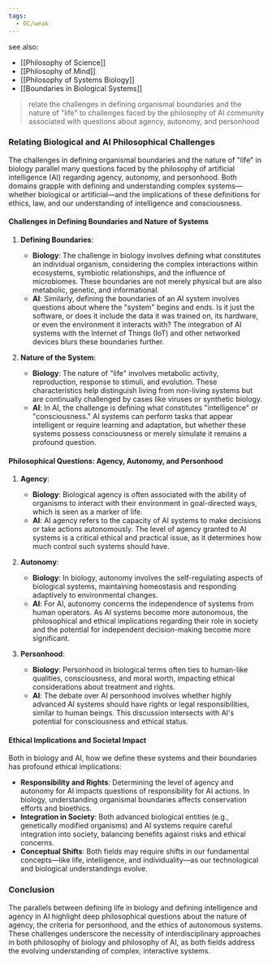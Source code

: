 ```yaml
---
tags:
  - OC/weak
---
```

see also:
- [[Philosophy of Science]]
- [[Philosophy of Mind]]
- [[Philosophy of Systems Biology]]
- [[Boundaries in Biological Systems]]

>relate the challenges in defining organismal boundaries and the nature of "life" to challenges faced by the philosophy of AI community associated with questions about agency, autonomy, and personhood

### Relating Biological and AI Philosophical Challenges

The challenges in defining organismal boundaries and the nature of "life" in biology parallel many questions faced by the philosophy of artificial intelligence (AI) regarding agency, autonomy, and personhood. Both domains grapple with defining and understanding complex systems—whether biological or artificial—and the implications of these definitions for ethics, law, and our understanding of intelligence and consciousness.

#### Challenges in Defining Boundaries and Nature of Systems

1. **Defining Boundaries**:
   - **Biology**: The challenge in biology involves defining what constitutes an individual organism, considering the complex interactions within ecosystems, symbiotic relationships, and the influence of microbiomes. These boundaries are not merely physical but are also metabolic, genetic, and informational.
   - **AI**: Similarly, defining the boundaries of an AI system involves questions about where the "system" begins and ends. Is it just the software, or does it include the data it was trained on, its hardware, or even the environment it interacts with? The integration of AI systems with the Internet of Things (IoT) and other networked devices blurs these boundaries further.

2. **Nature of the System**:
   - **Biology**: The nature of "life" involves metabolic activity, reproduction, response to stimuli, and evolution. These characteristics help distinguish living from non-living systems but are continually challenged by cases like viruses or synthetic biology.
   - **AI**: In AI, the challenge is defining what constitutes "intelligence" or "consciousness." AI systems can perform tasks that appear intelligent or require learning and adaptation, but whether these systems possess consciousness or merely simulate it remains a profound question.

#### Philosophical Questions: Agency, Autonomy, and Personhood

1. **Agency**:
   - **Biology**: Biological agency is often associated with the ability of organisms to interact with their environment in goal-directed ways, which is seen as a marker of life.
   - **AI**: AI agency refers to the capacity of AI systems to make decisions or take actions autonomously. The level of agency granted to AI systems is a critical ethical and practical issue, as it determines how much control such systems should have.

2. **Autonomy**:
   - **Biology**: In biology, autonomy involves the self-regulating aspects of biological systems, maintaining homeostasis and responding adaptively to environmental changes.
   - **AI**: For AI, autonomy concerns the independence of systems from human operators. As AI systems become more autonomous, the philosophical and ethical implications regarding their role in society and the potential for independent decision-making become more significant.

3. **Personhood**:
   - **Biology**: Personhood in biological terms often ties to human-like qualities, consciousness, and moral worth, impacting ethical considerations about treatment and rights.
   - **AI**: The debate over AI personhood involves whether highly advanced AI systems should have rights or legal responsibilities, similar to human beings. This discussion intersects with AI's potential for consciousness and ethical status.

#### Ethical Implications and Societal Impact

Both in biology and AI, how we define these systems and their boundaries has profound ethical implications:

- **Responsibility and Rights**: Determining the level of agency and autonomy for AI impacts questions of responsibility for AI actions. In biology, understanding organismal boundaries affects conservation efforts and bioethics.
- **Integration in Society**: Both advanced biological entities (e.g., genetically modified organisms) and AI systems require careful integration into society, balancing benefits against risks and ethical concerns.
- **Conceptual Shifts**: Both fields may require shifts in our fundamental concepts—like life, intelligence, and individuality—as our technological and biological understandings evolve.

### Conclusion

The parallels between defining life in biology and defining intelligence and agency in AI highlight deep philosophical questions about the nature of agency, the criteria for personhood, and the ethics of autonomous systems. These challenges underscore the necessity of interdisciplinary approaches in both philosophy of biology and philosophy of AI, as both fields address the evolving understanding of complex, interactive systems.